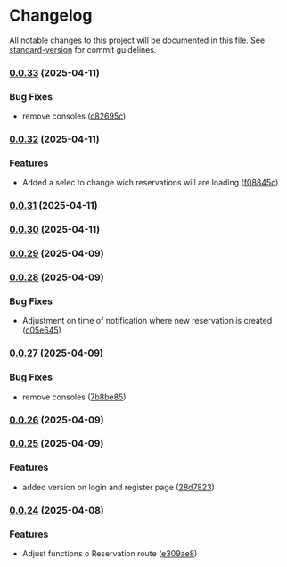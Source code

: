 # Changelog

All notable changes to this project will be documented in this file. See [standard-version](https://github.com/conventional-changelog/standard-version) for commit guidelines.

### [0.0.33](https://github.com/Matheus-Rodrigues-EC/ReservaLab-ReactJS/compare/v0.0.32...v0.0.33) (2025-04-11)


### Bug Fixes

* remove consoles ([c82695c](https://github.com/Matheus-Rodrigues-EC/ReservaLab-ReactJS/commit/c82695c52bb11dbaa740192638cfd2ae9825370e))

### [0.0.32](https://github.com/Matheus-Rodrigues-EC/ReservaLab-ReactJS/compare/v0.0.31...v0.0.32) (2025-04-11)


### Features

* Added a selec to change wich reservations will are loading ([f08845c](https://github.com/Matheus-Rodrigues-EC/ReservaLab-ReactJS/commit/f08845c320df8c6c223f10d55adbb3c7f80dfc7b))

### [0.0.31](https://github.com/Matheus-Rodrigues-EC/ReservaLab-ReactJS/compare/v0.0.30...v0.0.31) (2025-04-11)

### [0.0.30](https://github.com/Matheus-Rodrigues-EC/ReservaLab-ReactJS/compare/v0.0.29...v0.0.30) (2025-04-11)

### [0.0.29](https://github.com/Matheus-Rodrigues-EC/ReservaLab-ReactJS/compare/v0.0.28...v0.0.29) (2025-04-09)

### [0.0.28](https://github.com/Matheus-Rodrigues-EC/ReservaLab-ReactJS/compare/v0.0.27...v0.0.28) (2025-04-09)


### Bug Fixes

* Adjustment on time of notification where new reservation is created ([c05e645](https://github.com/Matheus-Rodrigues-EC/ReservaLab-ReactJS/commit/c05e64569fcbc008ad9557f4b6c05230c6e11efa))

### [0.0.27](https://github.com/Matheus-Rodrigues-EC/ReservaLab-ReactJS/compare/v0.0.26...v0.0.27) (2025-04-09)


### Bug Fixes

* remove consoles ([7b8be85](https://github.com/Matheus-Rodrigues-EC/ReservaLab-ReactJS/commit/7b8be857a654ca10c60f48d1552b5d1f21046eff))

### [0.0.26](https://github.com/Matheus-Rodrigues-EC/ReservaLab-ReactJS/compare/v0.0.25...v0.0.26) (2025-04-09)

### [0.0.25](https://github.com/Matheus-Rodrigues-EC/ReservaLab-ReactJS/compare/v0.0.24...v0.0.25) (2025-04-09)


### Features

* added version on login and register page ([28d7823](https://github.com/Matheus-Rodrigues-EC/ReservaLab-ReactJS/commit/28d7823561f16d163fd18991f5d927e63ef536b1))

### [0.0.24](https://github.com/Matheus-Rodrigues-EC/ReservaLab-ReactJS/compare/v0.0.23...v0.0.24) (2025-04-08)


### Features

* Adjust functions o Reservation route ([e309ae8](https://github.com/Matheus-Rodrigues-EC/ReservaLab-ReactJS/commit/e309ae811904fc86fc41e80b8d7bfe160d383e1c))
